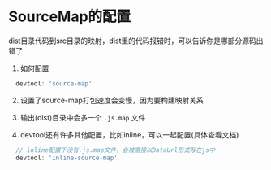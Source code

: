 # SourceMap的配置

dist目录代码到src目录的映射，dist里的代码报错时，可以告诉你是哪部分源码出错了

1. 如何配置

  ```js
    devtool: 'source-map'
  ```

2. 设置了source-map打包速度会变慢，因为要构建映射关系

3. 输出(dist)目录中会多一个 `.js.map` 文件

4. devtool还有许多其他配置，比如inline，可以一起配置(具体查看文档)
  ```js
    // inline配置下没有.js.map文件，会被直接以DataUrl形式写在js中
    devtool: 'inline-source-map'
  ```
